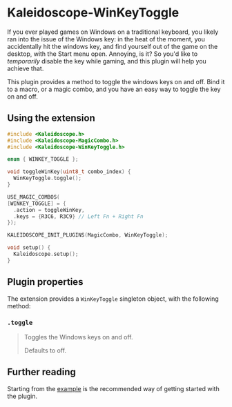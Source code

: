 # Kaleidoscope-WinKeyToggle

If you ever played games on Windows on a traditional keyboard, you likely ran
into the issue of the Windows key: in the heat of the moment, you accidentally
hit the windows key, and find yourself out of the game on the desktop, with the
Start menu open. Annoying, is it? So you'd like to *temporarily* disable the key
while gaming, and this plugin will help you achieve that.

This plugin provides a method to toggle the windows keys on and off. Bind it to
a macro, or a magic combo, and you have an easy way to toggle the key on and
off.

## Using the extension

```c++
#include <Kaleidoscope.h>
#include <Kaleidoscope-MagicCombo.h>
#include <Kaleidoscope-WinKeyToggle.h>

enum { WINKEY_TOGGLE };

void toggleWinKey(uint8_t combo_index) {
  WinKeyToggle.toggle();
}

USE_MAGIC_COMBOS(
[WINKEY_TOGGLE] = {
  .action = toggleWinKey,
  .keys = {R3C6, R3C9} // Left Fn + Right Fn
});

KALEIDOSCOPE_INIT_PLUGINS(MagicCombo, WinKeyToggle);

void setup() {
  Kaleidoscope.setup();
}
```

## Plugin properties

The extension provides a `WinKeyToggle` singleton object, with the following
method:

### `.toggle`

> Toggles the Windows keys on and off.
>
> Defaults to off.

## Further reading

Starting from the [example][plugin:example] is the recommended way of getting
started with the plugin.

 [plugin:example]: ../../examples/WinKeyToggle/WinKeyToggle.ino
